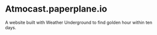 # Atmocast.paperplane.io
A website built with Weather Underground to find golden hour within ten days.
